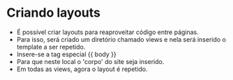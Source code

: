 # Criando layouts

- É possível criar layouts para reaproveitar código entre páginas.
- Para isso, será criado um diretório chamado views e nela será inserido o template a ser repetido.
- Insere-se a tag especial {{ body }}
- Para que neste local o 'corpo' do site seja inserido.
- Em todas as views, agora o layout é repetido.